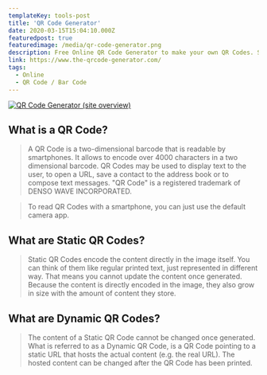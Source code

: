 ```yaml
---
templateKey: tools-post
title: 'QR Code Generator'
date: 2020-03-15T15:04:10.000Z
featuredpost: true
featuredimage: /media/qr-code-generator.png
description: Free Online QR Code Generator to make your own QR Codes. Supports Dynamic Codes, Tracking, Analytics, Free text, vCards and more.
link: https://www.the-qrcode-generator.com/
tags:
  - Online
  - QR Code / Bar Code
---
```


[![QR Code Generator (site overview)](/media/qr-code-generator.png)](https://www.the-qrcode-generator.com/ "Go to QR Code Generator's website")

## What is a QR Code?

> A QR Code is a two-dimensional barcode that is readable by smartphones. It allows to encode over 4000 characters in a two dimensional barcode. QR Codes may be used to display text to the user, to open a URL, save a contact to the address book or to compose text messages. "QR Code" is a registered trademark of DENSO WAVE INCORPORATED.

> To read QR Codes with a smartphone, you can just use the default camera app.

## What are Static QR Codes?

> Static QR Codes encode the content directly in the image itself. You can think of them like regular printed text, just represented in different way. That means you cannot update the content once generated. Because the content is directly encoded in the image, they also grow in size with the amount of content they store.

## What are Dynamic QR Codes?

> The content of a Static QR Code cannot be changed once generated. What is referred to as a Dynamic QR Code, is a QR Code pointing to a static URL that hosts the actual content (e.g. the real URL). The hosted content can be changed after the QR Code has been printed.
